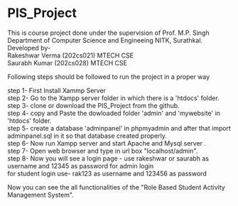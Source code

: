 # PIS_Project

This is course project done under the supervision of Prof. M.P. Singh Department of Computer Science and Engineeing NITK, Surathkal.</br>
Developed by-</br>
Rakeshwar Verma (202cs021) MTECH CSE </br>
Saurabh Kumar (202cs028) MTECH CSE </br>
 
 Following steps should be followed to run the project in a proper way
 
 step 1- First Install Xammp Server  </br>
 step 2- Go to the Xampp server folder in which there is a 'htdocs' folder. </br>
 step 3- clone or download the PIS_Project from the github. </br>
 step 4- copy and Paste the dowloaded folder 'admin' and 'mywebsite' in 'htdocs' folder. </br>
 step 5- create a database 'adminpanel' in phpmyadmin and after that import adminpanel.sql in it so that database created properly.</br>
 step 6- Now run Xampp server and start Apache and Mysql server .</br>
 step 7- Open web browser and type in url box "localhost/admin".</br>
 step 8- Now you will see a login page - use rakeshwar or saurabh as username and 12345 as password for admin login </br>
         for student login use-  rak123 as username and 123456 as password </br>
 
 
 Now you can see the all functionalities of the "Role Based Student Activity Management System".
